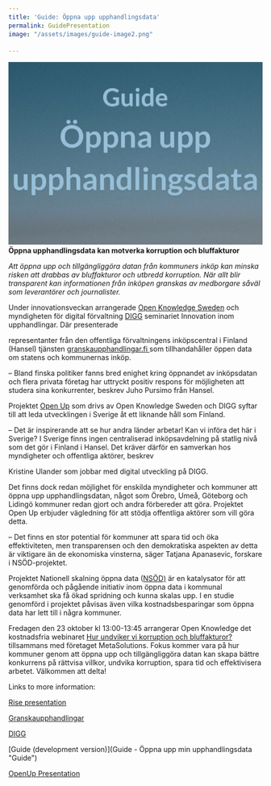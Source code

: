 ```yaml
---
title: 'Guide: Öppna upp upphandlingsdata'
permalink: GuidePresentation
image: "/assets/images/guide-image2.png"

---
```

**![](/assets/images/guide-image2.png)Öppna upphandlingsdata kan motverka korruption och bluffakturor**

_Att öppna upp och tillgängliggöra datan från kommuners inköp kan minska risken att drabbas av bluffakturor och utbredd korruption. När allt blir transparent kan informationen från inköpen granskas av medborgare såväl som leverantörer och journalister._

Under innovationsveckan arrangerade [Open Knowledge Sweden](https://sites.google.com/view/oksweden/home) och myndigheten för digital förvaltning [DIGG](https://www.digg.se/) seminariet Innovation inom upphandlingar. Där presenterade

representanter från den offentliga förvaltningens inköpscentral i Finland (Hansel) tjänsten [granskaupphandlingar.fi ](https://www.granskaupphandlingar.fi/)som tillhandahåller öppen data om statens och kommunernas inköp.

– Bland finska politiker fanns bred enighet kring öppnandet av inköpsdatan och flera privata företag har uttryckt positiv respons för möjligheten att studera sina konkurrenter, beskrev Juho Pursimo från Hansel.

Projektet [Open Up](https://openup.open-knowledge.se/) som drivs av Open Knowledge Sweden och DIGG syftar till att leda utvecklingen i Sverige åt ett liknande håll som Finland.

– Det är inspirerande att se hur andra länder arbetar! Kan vi införa det här i Sverige? I Sverige finns ingen centraliserad inköpsavdelning på statlig nivå som det gör i Finland i Hansel. Det kräver därför en samverkan hos myndigheter och offentliga aktörer, beskrev

Kristine Ulander som jobbar med digital utveckling på DIGG.

Det finns dock redan möjlighet för enskilda myndigheter och kommuner att öppna upp upphandlingsdatan, något som Örebro, Umeå, Göteborg och Lidingö kommuner redan gjort och andra förbereder att göra. Projektet Open Up erbjuder vägledning för att stödja offentliga aktörer som vill göra detta.

– Det finns en stor potential för kommuner att spara tid och öka effektiviteten, men transparensen och den demokratiska aspekten av detta är viktigare än de ekonomiska vinsterna, säger Tatjana Apanasevic, forskare i NSÖD-projektet.

Projektet Nationell skalning öppna data ([NSÖD)](https://www.ri.se/sv/vad-vi-gor/projekt/nationell-skalning-oppna-data) är en katalysator för att genomförda och pågående initiativ inom öppna data i kommunal verksamhet ska få ökad spridning och kunna skalas upp. I en studie genomförd i projektet påvisas även vilka kostnadsbesparingar som öppna data har lett till i några kommuner.

Fredagen den 23 oktober kl 13:00-13:45 arrangerar Open Knowledge det kostnadsfria webinaret [Hur undviker vi korruption och bluffakturor?](https://entryscape.com/sv/portfolio-item/webinar-hur-undviker-vi-korruption-och-bluffakturor/) tillsammans med företaget MetaSolutions. Fokus kommer vara på hur kommuner genom att öppna upp och tillgängliggöra datan kan skapa bättre konkurrens på rättvisa villkor, undvika korruption, spara tid och effektivisera arbetet. Välkommen att delta!

Links to more information:

[Rise presentation](https://drive.google.com/file/d/1kVAsigv3O-yemiT_CbzHIRxyMzyXB5U7/view?usp=sharing "RISE NSÖD")

[Granskaupphandlingar](https://drive.google.com/file/d/1AxJnrXEegJf_NnWQq781tQoLFWZHmfW2/view?usp=sharing "Finland Experience")

[DIGG](https://drive.google.com/file/d/1MjTEY80iYfcmHALK-WjZazlpbBUenatI/view?usp=sharing "DIGG Strategy")

[Guide (development version)](Guide - Öppna upp min upphandlingsdata "Guide")

[OpenUp Presentation](https://drive.google.com/file/d/1Za37mz_fZ3BdBhN5zJleqe-MvSiWsJKt/view?usp=sharing "OpenUp")